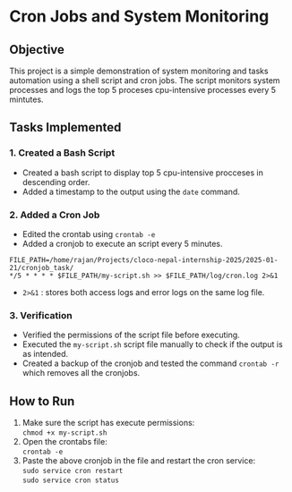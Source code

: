 # Cron Jobs and System Monitoring

## Objective
This project is a simple demonstration of system monitoring and tasks automation using a shell script and cron jobs. The script monitors system processes and logs the top 5 proceses cpu-intensive processes every 5 mintutes. 

## Tasks Implemented

### 1. Created a Bash Script
- Created a bash script to display top 5 cpu-intensive procceses in descending order.
- Added a timestamp to the output using the `date` command.

### 2. Added a Cron Job
- Edited the crontab using `crontab -e`
- Added a cronjob to execute an script every 5 minutes.
```
FILE_PATH=/home/rajan/Projects/cloco-nepal-internship-2025/2025-01-21/cronjob_task/
*/5 * * * * $FILE_PATH/my-script.sh >> $FILE_PATH/log/cron.log 2>&1
```
- `2>&1` : stores both access logs and error logs on the same log file.

### 3. Verification
- Verified the permissions of the script file before executing.
- Executed the `my-script.sh` script file manually to check if the output is as intended.
- Created a backup of the cronjob and tested the command `crontab -r` which removes all the cronjobs.

## How to Run
1. Make sure the script has execute permissions:<br/>
	```chmod +x my-script.sh```
2. Open the crontabs file:<br/>
	```crontab -e```
3. Paste the above cronjob in the file and restart the cron service:<br/>
	```sudo service cron restart```<br/>
	```sudo service cron status```

